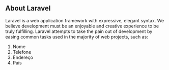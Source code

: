 

## About Laravel

Laravel is a web application framework with expressive, elegant syntax. We believe development must be an enjoyable and creative experience to be truly fulfilling. Laravel attempts to take the pain out of development by easing common tasks used in the majority of web projects, such as:

<html>
<head>

</head>

<body>
<ol>
<li>Nome</li>
<li>Telefone</li>
<li>Endereço</li>
<li>País</li>
</ol>
</body>
</html>